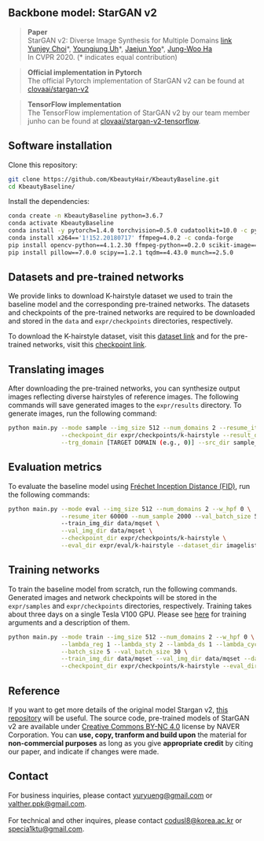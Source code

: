 ## Backbone model: StarGAN v2
> **Paper**<br>
> StarGAN v2: Diverse Image Synthesis for Multiple Domains [link](https://arxiv.org/abs/1912.01865)<br>
> [Yunjey Choi](https://github.com/yunjey)\*, [Youngjung Uh](https://github.com/youngjung)\*, [Jaejun Yoo](http://jaejunyoo.blogspot.com/search/label/kr)\*, [Jung-Woo Ha](https://www.facebook.com/jungwoo.ha.921)<br>
> In CVPR 2020. (* indicates equal contribution)<br>

> **Official implementation in Pytorch**<br>
> The official Pytorch implementation of StarGAN v2 can be found at [clovaai/stargan-v2](https://github.com/clovaai/stargan-v2)<br>

> **TensorFlow implementation**<br>
> The TensorFlow implementation of StarGAN v2 by our team member junho can be found at [clovaai/stargan-v2-tensorflow](https://github.com/clovaai/stargan-v2-tensorflow).

## Software installation
Clone this repository:

```bash
git clone https://github.com/KbeautyHair/KbeautyBaseline.git
cd KbeautyBaseline/
```

Install the dependencies:
```bash
conda create -n KbeautyBaseline python=3.6.7
conda activate KbeautyBaseline
conda install -y pytorch=1.4.0 torchvision=0.5.0 cudatoolkit=10.0 -c pytorch
conda install x264=='1!152.20180717' ffmpeg=4.0.2 -c conda-forge
pip install opencv-python==4.1.2.30 ffmpeg-python==0.2.0 scikit-image==0.16.2
pip install pillow==7.0.0 scipy==1.2.1 tqdm==4.43.0 munch==2.5.0
```

## Datasets and pre-trained networks
We provide links to download K-hairstyle dataset we used to train the baseline model and the corresponding pre-trained networks. The datasets and checkpoints of the pre-trained networks are required to be downloaded and stored in the `data` and `expr/checkpoints` directories, respectively.

To download the K-hairstyle dataset, visit this [dataset link](link) and for the pre-trained networks, visit this [checkpoint link](https://drive.google.com/file/d/1EYbJCUZBITAer2jscfguL3lNFZNMSaVy/view?usp=sharing).

## Translating images
After downloading the pre-trained networks, you can synthesize output images reflecting diverse hairstyles of reference images. The following commands will save generated images to the `expr/results` directory. 
To generate images, run the following command:
```bash
python main.py --mode sample --img_size 512 --num_domains 2 --resume_iter 60000 --w_hpf 0 \
               --checkpoint_dir expr/checkpoints/k-hairstyle --result_dir expr/results/k-hairstyle \
               --trg_domain [TARGET DOMAIN (e.g., 0)] --src_dir sample_images/src --ref_dir sample_images/ref               
```

## Evaluation metrics
To evaluate the baseline model using [Fr&eacute;chet Inception Distance (FID)](https://arxiv.org/abs/1706.08500), run the following commands:
```bash
python main.py --mode eval --img_size 512 --num_domains 2 --w_hpf 0 \
               --resume_iter 60000 --num_sample 2000 --val_batch_size 50 \        
               --train_img_dir data/mqset \
               --val_img_dir data/mqset \
               --checkpoint_dir expr/checkpoints/k-hairstyle \
               --eval_dir expr/eval/k-hairstyle --dataset_dir imagelists
```

## Training networks
To train the baseline model from scratch, run the following commands. Generated images and network checkpoints will be stored in the `expr/samples` and `expr/checkpoints` directories, respectively. Training takes about three days on a single Tesla V100 GPU. Please see [here](https://github.com/KbeautyHair/KbeautyBaseline/blob/master/main.py#L76-L122) for training arguments and a description of them.

```bash
python main.py --mode train --img_size 512 --num_domains 2 --w_hpf 0 \
               --lambda_reg 1 --lambda_sty 2 --lambda_ds 1 --lambda_cyc 2 \
               --batch_size 5 --val_batch_size 30 \
               --train_img_dir data/mqset --val_img_dir data/mqset --dataset_dir imagelists \
               --checkpoint_dir expr/checkpoints/k-hairstyle --eval_dir expr/eval/k-hairstyle --sample_dir expr/samples/k-hairstyle
```

## Reference
If you want to get more details of the original model Stargan v2, [this repository](https://github.com/clovaai/stargan-v2) will be useful.
The source code, pre-trained models of StarGAN v2 are available under [Creative Commons BY-NC 4.0](https://github.com/clovaai/stargan-v2/blob/master/LICENSE) license by NAVER Corporation. You can **use, copy, tranform and build upon** the material for **non-commercial purposes** as long as you give **appropriate credit** by citing our paper, and indicate if changes were made. 

## Contact
For business inquiries, please contact yuryueng@gmail.com or valther.ppk@gmail.com.<br/>	
For technical and other inquires, please contact codusl8@korea.ac.kr or specia1ktu@gmail.com.
